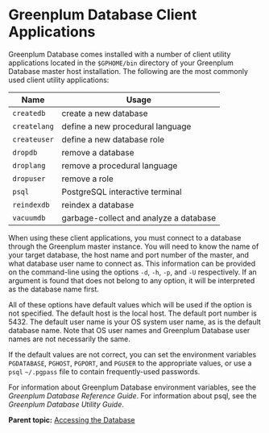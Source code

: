 # Greenplum Database Client Applications 

Greenplum Database comes installed with a number of client utility applications located in the `$GPHOME/bin` directory of your Greenplum Database master host installation. The following are the most commonly used client utility applications:

|Name|Usage|
|----|-----|
|`createdb`|create a new database|
|`createlang`|define a new procedural language|
|`createuser`|define a new database role|
|`dropdb`|remove a database|
|`droplang`|remove a procedural language|
|`dropuser`|remove a role|
|`psql`|PostgreSQL interactive terminal|
|`reindexdb`|reindex a database|
|`vacuumdb`|garbage-collect and analyze a database|

When using these client applications, you must connect to a database through the Greenplum master instance. You will need to know the name of your target database, the host name and port number of the master, and what database user name to connect as. This information can be provided on the command-line using the options `-d`, `-h`, `-p`, and `-U` respectively. If an argument is found that does not belong to any option, it will be interpreted as the database name first.

All of these options have default values which will be used if the option is not specified. The default host is the local host. The default port number is 5432. The default user name is your OS system user name, as is the default database name. Note that OS user names and Greenplum Database user names are not necessarily the same.

If the default values are not correct, you can set the environment variables `PGDATABASE`, `PGHOST`, `PGPORT`, and `PGUSER` to the appropriate values, or use a `psql` `~/.pgpass` file to contain frequently-used passwords.

For information about Greenplum Database environment variables, see the *Greenplum Database Reference Guide*. For information about psql, see the *Greenplum Database Utility Guide*.

**Parent topic:** [Accessing the Database](../../access_db/topics/g-accessing-the-database.html)

